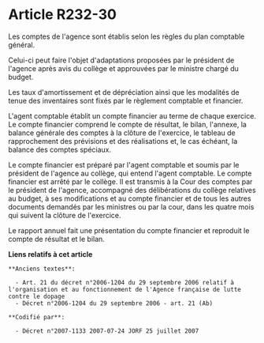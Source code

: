 # Article R232-30

Les comptes de l'agence sont établis selon les règles du plan comptable général.

Celui-ci peut faire l'objet d'adaptations proposées par le président de l'agence après avis du collège et approuvées par le
ministre chargé du budget.

Les taux d'amortissement et de dépréciation ainsi que les modalités de tenue des inventaires sont fixés par le règlement
comptable et financier.

L'agent comptable établit un compte financier au terme de chaque exercice. Le compte financier comprend le compte de
résultat, le bilan, l'annexe, la balance générale des comptes à la clôture de l'exercice, le tableau de rapprochement des
prévisions et des réalisations et, le cas échéant, la balance des comptes spéciaux.

Le compte financier est préparé par l'agent comptable et soumis par le président de l'agence au collège, qui entend l'agent
comptable. Le compte financier est arrêté par le collège. Il est transmis à la Cour des comptes par le président de l'agence,
accompagné des délibérations du collège relatives au budget, à ses modifications et au compte financier et de tous les autres
documents demandés par les ministres ou par la cour, dans les quatre mois qui suivent la clôture de l'exercice.

Le rapport annuel fait une présentation du compte financier et reproduit le compte de résultat et le bilan.

**Liens relatifs à cet article**

	**Anciens textes**:

	  - Art. 21 du décret n°2006-1204 du 29 septembre 2006 relatif à l'organisation et au fonctionnement de l'Agence française de lutte contre le dopage
	  - Décret n°2006-1204 du 29 septembre 2006 - art. 21 (Ab)

	**Codifié par**:

	  - Décret n°2007-1133 2007-07-24 JORF 25 juillet 2007
